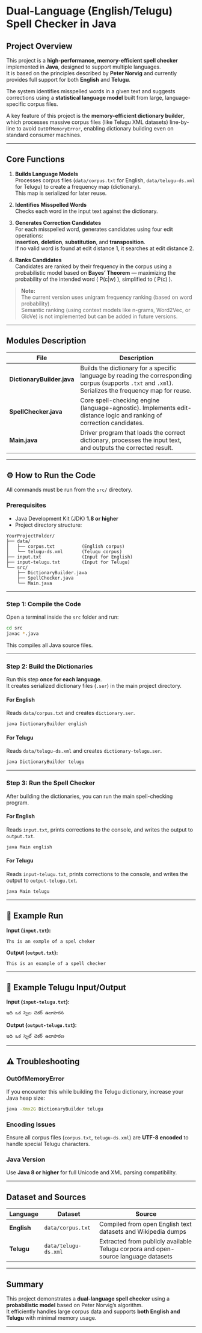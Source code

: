 # Dual-Language (English/Telugu) Spell Checker in Java

##  Project Overview

This project is a **high-performance, memory-efficient spell checker** implemented in **Java**, designed to support multiple languages.  
It is based on the principles described by **Peter Norvig** and currently provides full support for both **English** and **Telugu**.

The system identifies misspelled words in a given text and suggests corrections using a **statistical language model** built from large, language-specific corpus files.

A key feature of this project is the **memory-efficient dictionary builder**, which processes massive corpus files (like Telugu XML datasets) line-by-line to avoid `OutOfMemoryError`, enabling dictionary building even on standard consumer machines.

---

##  Core Functions

1. **Builds Language Models**  
   Processes corpus files (`data/corpus.txt` for English, `data/telugu-ds.xml` for Telugu) to create a frequency map (dictionary).  
   This map is serialized for later reuse.

2. **Identifies Misspelled Words**  
   Checks each word in the input text against the dictionary.

3. **Generates Correction Candidates**  
   For each misspelled word, generates candidates using four edit operations:  
   **insertion**, **deletion**, **substitution**, and **transposition**.  
   If no valid word is found at edit distance 1, it searches at edit distance 2.

4. **Ranks Candidates**  
   Candidates are ranked by their frequency in the corpus using a probabilistic model based on **Bayes’ Theorem** — maximizing the probability of the intended word \( P(c|w) \), simplified to \( P(c) \).

> **Note:**  
> The current version uses unigram frequency ranking (based on word probability).  
> Semantic ranking (using context models like n-grams, Word2Vec, or GloVe) is not implemented but can be added in future versions.

---

##  Modules Description

| File | Description |
|------|--------------|
| **DictionaryBuilder.java** | Builds the dictionary for a specific language by reading the corresponding corpus (supports `.txt` and `.xml`). Serializes the frequency map for reuse. |
| **SpellChecker.java** | Core spell-checking engine (language-agnostic). Implements edit-distance logic and ranking of correction candidates. |
| **Main.java** | Driver program that loads the correct dictionary, processes the input text, and outputs the corrected result. |

---

## ⚙️ How to Run the Code

All commands must be run from the `src/` directory.

###  Prerequisites

- Java Development Kit (JDK) **1.8 or higher**
- Project directory structure:

```
YourProjectFolder/
├── data/
│   ├── corpus.txt          (English corpus)
│   └── telugu-ds.xml       (Telugu corpus)
├── input.txt               (Input for English)
├── input-telugu.txt        (Input for Telugu)
└── src/
    ├── DictionaryBuilder.java
    ├── SpellChecker.java
    └── Main.java
```

---

### Step 1: Compile the Code

Open a terminal inside the `src` folder and run:

```bash
cd src
javac *.java
```

This compiles all Java source files.

---

###  Step 2: Build the Dictionaries

Run this step **once for each language**.  
It creates serialized dictionary files (`.ser`) in the main project directory.

#### For English  
Reads `data/corpus.txt` and creates `dictionary.ser`.

```bash
java DictionaryBuilder english
```

#### For Telugu  
Reads `data/telugu-ds.xml` and creates `dictionary-telugu.ser`.

```bash
java DictionaryBuilder telugu
```

---

###  Step 3: Run the Spell Checker

After building the dictionaries, you can run the main spell-checking program.

#### For English  
Reads `input.txt`, prints corrections to the console, and writes the output to `output.txt`.

```bash
java Main english
```

#### For Telugu  
Reads `input-telugu.txt`, prints corrections to the console, and writes the output to `output-telugu.txt`.

```bash
java Main telugu
```

---

## 🧾 Example Run

**Input (`input.txt`):**
```
Ths is an exmple of a spel cheker
```

**Output (`output.txt`):**
```
This is an example of a spell checker
```

---

## 📂 Example Telugu Input/Output

**Input (`input-telugu.txt`):**
```
ఇది ఒక స్పెల చెకర్ ఉదాహరన
```

**Output (`output-telugu.txt`):**
```
ఇది ఒక స్పెల్ చెకర్ ఉదాహరణ
```

---


## ⚠️ Troubleshooting

###  OutOfMemoryError
If you encounter this while building the Telugu dictionary, increase your Java heap size:
```bash
java -Xmx2G DictionaryBuilder telugu
```

###  Encoding Issues
Ensure all corpus files (`corpus.txt`, `telugu-ds.xml`) are **UTF-8 encoded** to handle special Telugu characters.

###  Java Version
Use **Java 8 or higher** for full Unicode and XML parsing compatibility.

---

##  Dataset and Sources

| Language | Dataset | Source |
|-----------|----------|--------|
| **English** | `data/corpus.txt` | Compiled from open English text datasets and Wikipedia dumps |
| **Telugu** | `data/telugu-ds.xml` | Extracted from publicly available Telugu corpora and open-source language datasets |

---


##  Summary

This project demonstrates a **dual-language spell checker** using a **probabilistic model** based on Peter Norvig’s algorithm.  
It efficiently handles large corpus data and supports **both English and Telugu** with minimal memory usage.

---
